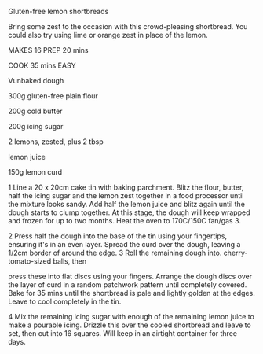 Gluten-free lemon shortbreads

Bring some zest to the occasion with this crowd-pleasing shortbread. You could also try using lime or orange zest in place of the lemon.

MAKES 16 PREP 20 mins

COOK 35 mins EASY

Vunbaked dough

300g gluten-free plain flour

200g cold butter

200g icing sugar

2 lemons, zested, plus 2 tbsp

lemon juice

150g lemon curd

1 Line a 20 x 20cm cake tin with baking parchment. Blitz the flour, butter, half the icing sugar and the lemon zest together in a food processor until the mixture looks sandy. Add half the lemon juice and blitz again until the dough starts to clump together. At this stage, the dough will keep wrapped and frozen for up to two months. Heat the oven to 170C/150C fan/gas 3.

2 Press half the dough into the base of the tin using your fingertips, ensuring it's in an even layer. Spread the curd over the dough, leaving a 1/2cm border of around the edge. 3 Roll the remaining dough into. cherry-tomato-sized balls, then

press these into flat discs using your fingers. Arrange the dough discs over the layer of curd in a random patchwork pattern until completely covered. Bake for 35 mins until the shortbread is pale and lightly golden at the edges. Leave to cool completely in the tin.

4 Mix the remaining icing sugar with enough of the remaining lemon juice to make a pourable icing. Drizzle this over the cooled shortbread and leave to set, then cut into 16 squares. Will keep in an airtight container for three days.